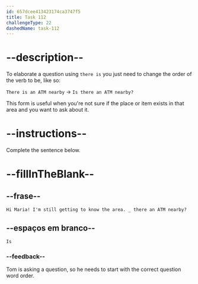 ```yaml
---
id: 657dcee413423174ca3747f5
title: Task 112
challengeType: 22
dashedName: task-112
---
```


# --description--

To elaborate a question using `there is` you just need to change the order of the verb to be, like so:

`There is an ATM nearby` -> `Is there an ATM nearby?`

This form is useful when you're not sure if the place or item exists in that area and you want to ask about it.

# --instructions--

Complete the sentence below.

# --fillInTheBlank--

## --frase--

`Hi Maria! I'm still getting to know the area. _ there an ATM nearby?`

## --espaços em branco--

`Is`

### --feedback--

Tom is asking a question, so he needs to start with the correct question word order.
